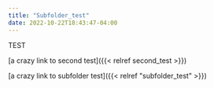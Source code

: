 ```yaml
---
title: "Subfolder_test"
date: 2022-10-22T18:43:47-04:00
---
```


TEST

[a crazy link to second test]({{< relref second_test >}})

[a crazy link to subfolder test]({{< relref "subfolder_test" >}})
